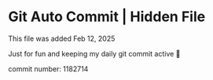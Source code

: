 # Git Auto Commit | Hidden File

This file was added Feb 12, 2025

Just for fun and keeping my daily git commit active 🤪

commit number: 1182714
